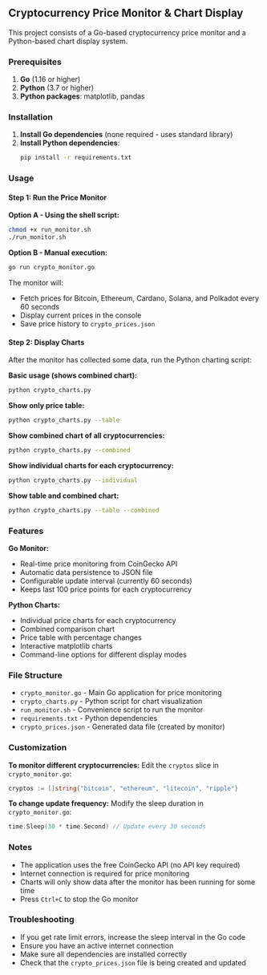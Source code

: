 ## Cryptocurrency Price Monitor & Chart Display

This project consists of a Go-based cryptocurrency price monitor and a Python-based chart display system.

### Prerequisites

1. **Go** (1.16 or higher)
2. **Python** (3.7 or higher)
3. **Python packages**: matplotlib, pandas

### Installation

1. **Install Go dependencies** (none required - uses standard library)
2. **Install Python dependencies**:
   ```bash
   pip install -r requirements.txt
   ```

### Usage

#### Step 1: Run the Price Monitor

**Option A - Using the shell script:**
```bash
chmod +x run_monitor.sh
./run_monitor.sh
```

**Option B - Manual execution:**
```bash
go run crypto_monitor.go
```

The monitor will:
- Fetch prices for Bitcoin, Ethereum, Cardano, Solana, and Polkadot every 60 seconds
- Display current prices in the console
- Save price history to `crypto_prices.json`

#### Step 2: Display Charts

After the monitor has collected some data, run the Python charting script:

**Basic usage (shows combined chart):**
```bash
python crypto_charts.py
```

**Show only price table:**
```bash
python crypto_charts.py --table
```

**Show combined chart of all cryptocurrencies:**
```bash
python crypto_charts.py --combined
```

**Show individual charts for each cryptocurrency:**
```bash
python crypto_charts.py --individual
```

**Show table and combined chart:**
```bash
python crypto_charts.py --table --combined
```

### Features

**Go Monitor:**
- Real-time price monitoring from CoinGecko API
- Automatic data persistence to JSON file
- Configurable update interval (currently 60 seconds)
- Keeps last 100 price points for each cryptocurrency

**Python Charts:**
- Individual price charts for each cryptocurrency
- Combined comparison chart
- Price table with percentage changes
- Interactive matplotlib charts
- Command-line options for different display modes

### File Structure

- `crypto_monitor.go` - Main Go application for price monitoring
- `crypto_charts.py` - Python script for chart visualization
- `run_monitor.sh` - Convenience script to run the monitor
- `requirements.txt` - Python dependencies
- `crypto_prices.json` - Generated data file (created by monitor)

### Customization

**To monitor different cryptocurrencies:**
Edit the `cryptos` slice in `crypto_monitor.go`:

```go
cryptos := []string{"bitcoin", "ethereum", "litecoin", "ripple"}
```

**To change update frequency:**
Modify the sleep duration in `crypto_monitor.go`:
```go
time.Sleep(30 * time.Second) // Update every 30 seconds
```

### Notes

- The application uses the free CoinGecko API (no API key required)
- Internet connection is required for price monitoring
- Charts will only show data after the monitor has been running for some time
- Press `Ctrl+C` to stop the Go monitor

### Troubleshooting

- If you get rate limit errors, increase the sleep interval in the Go code
- Ensure you have an active internet connection
- Make sure all dependencies are installed correctly
- Check that the `crypto_prices.json` file is being created and updated